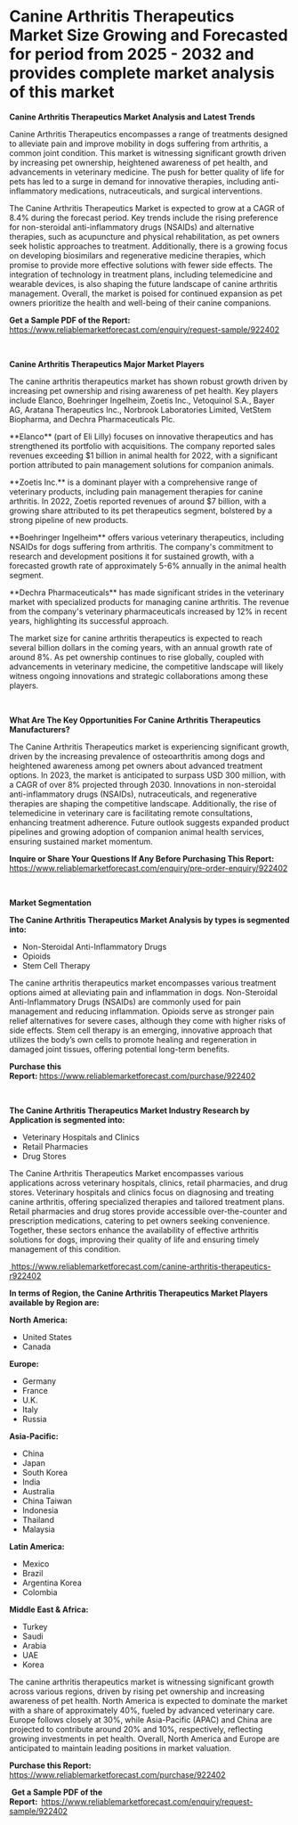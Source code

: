 <p><h1>Canine Arthritis Therapeutics Market Size Growing and Forecasted for period from 2025 - 2032 and provides complete market analysis of this market</h1></p><p><strong>Canine Arthritis Therapeutics Market Analysis and Latest Trends</strong></p>
<p><p>Canine Arthritis Therapeutics encompasses a range of treatments designed to alleviate pain and improve mobility in dogs suffering from arthritis, a common joint condition. This market is witnessing significant growth driven by increasing pet ownership, heightened awareness of pet health, and advancements in veterinary medicine. The push for better quality of life for pets has led to a surge in demand for innovative therapies, including anti-inflammatory medications, nutraceuticals, and surgical interventions.</p><p>The Canine Arthritis Therapeutics Market is expected to grow at a CAGR of 8.4% during the forecast period. Key trends include the rising preference for non-steroidal anti-inflammatory drugs (NSAIDs) and alternative therapies, such as acupuncture and physical rehabilitation, as pet owners seek holistic approaches to treatment. Additionally, there is a growing focus on developing biosimilars and regenerative medicine therapies, which promise to provide more effective solutions with fewer side effects. The integration of technology in treatment plans, including telemedicine and wearable devices, is also shaping the future landscape of canine arthritis management. Overall, the market is poised for continued expansion as pet owners prioritize the health and well-being of their canine companions.</p></p>
<p><strong>Get a Sample PDF of the Report:&nbsp;</strong> <a href="https://www.reliablemarketforecast.com/enquiry/request-sample/922402?utm_campaign=3546&utm_medium=2&utm_source=Github&utm_content=ia&utm_term=18042025&utm_id=canine-arthritis-therapeutics">https://www.reliablemarketforecast.com/enquiry/request-sample/922402</a></p>
<p>&nbsp;</p>
<p><strong>Canine Arthritis Therapeutics Major Market Players</strong></p>
<p><p>The canine arthritis therapeutics market has shown robust growth driven by increasing pet ownership and rising awareness of pet health. Key players include Elanco, Boehringer Ingelheim, Zoetis Inc., Vetoquinol S.A., Bayer AG, Aratana Therapeutics Inc., Norbrook Laboratories Limited, VetStem Biopharma, and Dechra Pharmaceuticals Plc.</p><p>**Elanco** (part of Eli Lilly) focuses on innovative therapeutics and has strengthened its portfolio with acquisitions. The company reported sales revenues exceeding $1 billion in animal health for 2022, with a significant portion attributed to pain management solutions for companion animals.</p><p>**Zoetis Inc.** is a dominant player with a comprehensive range of veterinary products, including pain management therapies for canine arthritis. In 2022, Zoetis reported revenues of around $7 billion, with a growing share attributed to its pet therapeutics segment, bolstered by a strong pipeline of new products.</p><p>**Boehringer Ingelheim** offers various veterinary therapeutics, including NSAIDs for dogs suffering from arthritis. The company's commitment to research and development positions it for sustained growth, with a forecasted growth rate of approximately 5-6% annually in the animal health segment.</p><p>**Dechra Pharmaceuticals** has made significant strides in the veterinary market with specialized products for managing canine arthritis. The revenue from the company's veterinary pharmaceuticals increased by 12% in recent years, highlighting its successful approach.</p><p>The market size for canine arthritis therapeutics is expected to reach several billion dollars in the coming years, with an annual growth rate of around 8%. As pet ownership continues to rise globally, coupled with advancements in veterinary medicine, the competitive landscape will likely witness ongoing innovations and strategic collaborations among these players.</p></p>
<p>&nbsp;</p>
<p><strong>What Are The Key Opportunities For Canine Arthritis Therapeutics Manufacturers?</strong></p>
<p><p>The Canine Arthritis Therapeutics market is experiencing significant growth, driven by the increasing prevalence of osteoarthritis among dogs and heightened awareness among pet owners about advanced treatment options. In 2023, the market is anticipated to surpass USD 300 million, with a CAGR of over 8% projected through 2030. Innovations in non-steroidal anti-inflammatory drugs (NSAIDs), nutraceuticals, and regenerative therapies are shaping the competitive landscape. Additionally, the rise of telemedicine in veterinary care is facilitating remote consultations, enhancing treatment adherence. Future outlook suggests expanded product pipelines and growing adoption of companion animal health services, ensuring sustained market momentum.</p></p>
<p><strong>Inquire or Share Your Questions If Any Before Purchasing This Report:</strong> <a href="https://www.reliablemarketforecast.com/enquiry/pre-order-enquiry/922402?utm_campaign=3546&utm_medium=2&utm_source=Github&utm_content=ia&utm_term=18042025&utm_id=canine-arthritis-therapeutics">https://www.reliablemarketforecast.com/enquiry/pre-order-enquiry/922402</a></p>
<p>&nbsp;</p>
<p><strong>Market Segmentation</strong></p>
<p><strong>The Canine Arthritis Therapeutics Market Analysis by types is segmented into:</strong></p>
<p><ul><li>Non-Steroidal Anti-Inflammatory Drugs</li><li>Opioids</li><li>Stem Cell Therapy</li></ul></p>
<p><p>The canine arthritis therapeutics market encompasses various treatment options aimed at alleviating pain and inflammation in dogs. Non-Steroidal Anti-Inflammatory Drugs (NSAIDs) are commonly used for pain management and reducing inflammation. Opioids serve as stronger pain relief alternatives for severe cases, although they come with higher risks of side effects. Stem cell therapy is an emerging, innovative approach that utilizes the body’s own cells to promote healing and regeneration in damaged joint tissues, offering potential long-term benefits.</p></p>
<p><strong>Purchase this Report:&nbsp;</strong><a href="https://www.reliablemarketforecast.com/purchase/922402?utm_campaign=3546&utm_medium=2&utm_source=Github&utm_content=ia&utm_term=18042025&utm_id=canine-arthritis-therapeutics">https://www.reliablemarketforecast.com/purchase/922402</a></p>
<p>&nbsp;</p>
<p><strong>The Canine Arthritis Therapeutics Market Industry Research by Application is segmented into:</strong></p>
<p><ul><li>Veterinary Hospitals and Clinics</li><li>Retail Pharmacies</li><li>Drug Stores</li></ul></p>
<p><p>The Canine Arthritis Therapeutics Market encompasses various applications across veterinary hospitals, clinics, retail pharmacies, and drug stores. Veterinary hospitals and clinics focus on diagnosing and treating canine arthritis, offering specialized therapies and tailored treatment plans. Retail pharmacies and drug stores provide accessible over-the-counter and prescription medications, catering to pet owners seeking convenience. Together, these sectors enhance the availability of effective arthritis solutions for dogs, improving their quality of life and ensuring timely management of this condition.</p></p>
<p><a href="https://www.reliablemarketforecast.com/canine-arthritis-therapeutics-r922402?utm_campaign=3546&utm_medium=2&utm_source=Github&utm_content=ia&utm_term=18042025&utm_id=canine-arthritis-therapeutics">&nbsp;https://www.reliablemarketforecast.com/canine-arthritis-therapeutics-r922402</a></p>
<p><strong>In terms of Region, the Canine Arthritis Therapeutics Market Players available by Region are:</strong></p>
<p>
    <p> <strong> North America: </strong>
        <ul>
            <li>United States</li>
            <li>Canada</li>
        </ul>
        </p> 
    <p> <strong> Europe: </strong>
        <ul>
            <li>Germany</li>
            <li>France</li>
            <li>U.K.</li>
            <li>Italy</li>
            <li>Russia</li>
        </ul>
        </p> 
    <p> <strong> Asia-Pacific: </strong>
        <ul>
            <li>China</li>
            <li>Japan</li>
            <li>South Korea</li>
            <li>India</li>
            <li>Australia</li>
            <li>China Taiwan</li>
            <li>Indonesia</li>
            <li>Thailand</li>
            <li>Malaysia</li>
        </ul>
        </p> 
    <p> <strong> Latin America: </strong>
        <ul>
            <li>Mexico</li>
            <li>Brazil</li>
            <li>Argentina Korea</li>
            <li>Colombia</li>
        </ul>
        </p> 
    <p> <strong> Middle East & Africa: </strong>
        <ul>
            <li>Turkey</li>
            <li>Saudi</li>
            <li>Arabia</li>
            <li>UAE</li>
            <li>Korea</li>
        </ul>
    </p>
    </p>
<p><p>The canine arthritis therapeutics market is witnessing significant growth across various regions, driven by rising pet ownership and increasing awareness of pet health. North America is expected to dominate the market with a share of approximately 40%, fueled by advanced veterinary care. Europe follows closely at 30%, while Asia-Pacific (APAC) and China are projected to contribute around 20% and 10%, respectively, reflecting growing investments in pet health. Overall, North America and Europe are anticipated to maintain leading positions in market valuation.</p></p>
<p><strong>Purchase this Report: </strong><a href="https://www.reliablemarketforecast.com/purchase/922402?utm_campaign=3546&utm_medium=2&utm_source=Github&utm_content=ia&utm_term=18042025&utm_id=canine-arthritis-therapeutics">https://www.reliablemarketforecast.com/purchase/922402</a></p>
<p>&nbsp;<strong>Get a Sample PDF of the Report:&nbsp;&nbsp;</strong><a href="https://www.reliablemarketforecast.com/enquiry/request-sample/922402?utm_campaign=3546&utm_medium=2&utm_source=Github&utm_content=ia&utm_term=18042025&utm_id=canine-arthritis-therapeutics">https://www.reliablemarketforecast.com/enquiry/request-sample/922402</a></p>
<p><strong></strong></p>
<p><p></p><p></p><p></p></p>